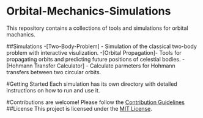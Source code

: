# Orbital-Mechanics-Simulations
This repository contains a collections of tools and simulations for orbital machanics.

##Simulations
-[Two-Body-Problem] - Simulation of the classical two-body problem with interactive visulization.
-[Orbital Propagation]- Tools for propagating orbits and predicting future positions of celestial bodies.
-[Hohmann Transfer Calculator] - Calculate parmeters for Hohmann transfers between two circular orbits.


#Getting Started
Each simulation has its own directory with detailed instructions on how to run and use it.

#Contributions are welcome! Please follow the [ Contribution Guidelines ](CONTRIBUTING.md)
##License
This project is licensed under the [MIT License](LICENSE).
